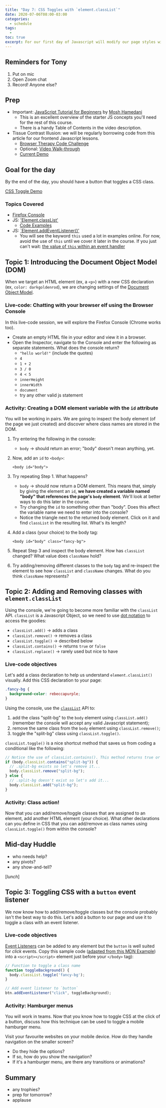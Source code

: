 ```yaml
---
title: "Day 7: CSS Toggles with `element.classList`"
date: 2020-07-06T08:00-03:00
categories:
  - schedule
tags:
  - 
toc: true
excerpt: For our first day of Javascript will modify our page styles with the `Element.classList` object.
---
```

## Reminders for Tony
1. Put on mic
2. Open Zoom chat
3. Record! Anyone else?

## Prep
- Important: [JavaScript Tutorial for Beginners](https://youtu.be/W6NZfCO5SIk) by [Mosh Hamedani](https://codewithmosh.com/)
  - This is an excellent overview of the starter JS concepts you'll need for the rest of this course.
  - There is a handy Table of Contents in the video description.
- Tissue Contrast Illusion: we will be regularly borrowing code from this article for our frontend Javascript lessons.
  - [Browser Therapy Code Challenge](http://browsertherapy.com/challenges/tissue-contrast/)
  - Optional: [Video Walk-through](https://youtu.be/izoeGPX5vfA)
  - [Current Demo](https://acidtone.github.io/illusions/tissue-contrast/)

## Goal for the day
By the end of the day, you should have a button that toggles a CSS class.

[CSS Toggle Demo](https://codepen.io/browsertherapy/pen/BajYPmK)

### Topics Covered
- [Firefox Console](https://developer.mozilla.org/en-US/docs/Tools/Browser_Console)
- JS: ['Element.classList'](https://developer.mozilla.org/en-US/docs/Web/API/Element/classList)
  - [Code Examples](https://developer.mozilla.org/en-US/docs/Web/API/Element/classList#Examples)
- JS: [`Element.addEventListener()'](https://developer.mozilla.org/en-US/docs/Web/API/EventTarget/addEventListener)
  - You will see the keyword `this` used a lot in examples online. For now, avoid the use of `this` until we cover it later in the course. If you just can't wait: [the value of `this` within an event handler](https://developer.mozilla.org/en-US/docs/Web/API/EventTarget/addEventListener#The_value_of_this_within_the_handler)

## Topic 1: Introducing the Document Object Model (DOM) 
When we target an HTML element (ex, a `<p>`) with a new CSS declaration (ex, `color: darkgoldenrod`), we are changing settings of the [Document Object Model](https://developer.mozilla.org/en-US/docs/Web/API/Document_Object_Model). 

### Live-code: Chatting with your browser elf using the Browser Console
In this live-code session, we will explore the Firefox Console (Chrome works too).
- Create an empty HTML file in your editor and view it in a browser.
- Open the Inspector, navigate to the Console and enter the following as separate statements. What does the console return?
  - `"hello world!"` (include the quotes)
  - `4`
  - `1 + 2`
  - `3 / 0`
  - `4 < 5`
  - `innerHeight`
  - `innerWidth`
  - `document`
  - try any other valid js statement

### Activity: Creating a DOM element variable with the `id` attribute
You will be working in pairs. We are going to inspect the body element (of the page we just created) and discover where class names are stored in the DOM.
1. Try entering the following in the console:
    - `body` -> should return an error; "body" doesn't mean anything, yet.
2. Now, add an `id` to `<body>`:

    ```
    <body id="body">
    ```

3. Try repeating Step 1. What happens?
    - `body` -> should now return a DOM element. This means that, simply by giving the element an `id`, **we have created a variable named "body" that references the page's `body` element**. We'll look at better ways to do this later in the course.
    - Try changing the `id` to something other than "body". Does this affect the variable name we need to enter into the console?
    - Notice the triangle next to the returned body element. Click on it and find `classList` in the resulting list. What's its length?
4. Add a class (your choice) to the body tag:

    ```
    <body id="body" class="fancy-bg">
    ```

5. Repeat Step 3 and inspect the body element. How has `classList` changed? What value does `className` hold?
6. Try adding/removing different classes to the `body` tag and re-inspect the element to see how `classList` and `className` changes. What do you think `className` represents?

## Topic 2: Adding and Removing classes with `element.classList`
Using the console, we're going to become more familiar with the `classList` API. `classList` is a Javascript Object, so we need to use [dot notation](https://developer.mozilla.org/en-US/docs/Learn/JavaScript/Objects/Basics#Dot_notation) to access the goodies:
- `classList.add()` -> adds a class
- `classList.remove()` -> removes a class
- `classList.toggle()` -> described below
- `classList.contains()` -> returns `true` or `false`
- `classList.replace()` -> rarely used but nice to have

### Live-code objectives
Let's add a class declaration to help us understand `element.classList()` visually. Add this CSS declaration to your page:

```css
.fancy-bg {
  background-color: rebeccapurple;
}
```

Using the console, use the [`classList`](https://developer.mozilla.org/en-US/docs/Web/API/Element/classList) API to:
1. add the class "split-bg" to the `body` element using `classList.add()` (remember the console will accept any valid Javascript statement);
2. remove the same class from the `body` element using `classList.remove()`;
3. toggle the "split-bg" class using `classList.toggle()`.

`classList.toggle()` is a nice shortcut method that saves us from coding a conditional like the following:

```js
// Notice the use of classList.contains(). This method returns true or false; perfect for if/then statements.
if (body.classList.contains("split-bg")) {
  // .split-bg exists so let's remove it...
  body.classList.remove("split-bg");
} else {
  // .split-bg doesn't exist so let's add it...
  body.classList.add("split-bg");
}
```

### Activity: Class action!
Now that you can add/remove/toggle classes that are assigned to an element, add another HTML element (your choice). What other declarations can you define in CSS that you can add/remove as class names using `classList.toggle()` from within the console?

## Mid-day Huddle
- who needs help?
- any pivots?
- any show-and-tell?

[*lunch*]

## Topic 3: Toggling CSS with a `button` event listener
We now know how to add/remove/toggle classes but the console probably isn't the best way to do this. Let's add a button to our page and use it to toggle a class with an event listener.

### Live-code objectives
[Event Listeners](https://developer.mozilla.org/en-US/docs/Web/API/EventTarget/addEventListener) can be added to any element but the `button` is well suited for *click* events.
Copy this sample code ([adapted from this MDN Example](https://developer.mozilla.org/en-US/docs/Web/API/EventTarget/addEventListener#Add_a_simple_listener)) into a `<script></script>` element just before your `</body>` tag):

```js
// Function to toggle a class name
function toggleBackground() {
  body.classList.toggle('fancy-bg');
}

// Add event listener to `button`
btn.addEventListener("click", toggleBackground);
```

### Activity: Hamburger menus
You will work in teams. Now that you know how to toggle CSS at the click of a button, discuss how this technique can be used to toggle a mobile hamburger menu.

Visit your favourite websites on your mobile device. How do they handle navigation on the smaller screen?
- Do they hide the options?
- If so, how do you show the navigation? 
- If it's a hamburger menu, are there any transitions or animations?

## Summary
- any trophies?
- prep for tomorrow?
- applause